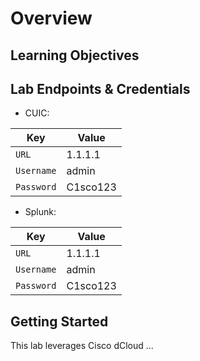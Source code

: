 # Overview

## Learning Objectives


## Lab Endpoints & Credentials
- CUIC:

| Key         | Value         |
| ---------------- | ---------------- |
| `URL`            | <copy>1.1.1.1</copy>        |
| `Username`       | <copy>admin</copy>            |
| `Password`       | <copy>C1sco123</copy>         |

- Splunk: 

| Key         | Value         |
| ---------------- | ---------------- |
| `URL`            | <copy>1.1.1.1</copy>          |
| `Username`       | <copy>admin</copy>            |
| `Password`       | <copy>C1sco123</copy>         |

## Getting Started

This lab leverages Cisco dCloud ...
